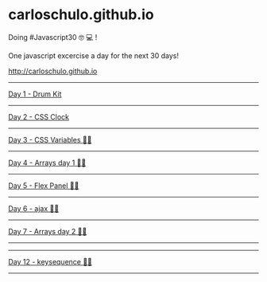 # carloschulo.github.io

Doing #Javascript30 🤓 💻 !

One javascript excercise a day for the next 30 days!

 http://carloschulo.github.io

---

[Day 1 - Drum Kit](http://carloschulo.github.io/01-drumkit/index.html "Day 1 - Drum Kit")

---

[Day 2 - CSS Clock](http://carloschulo.github.io/02-clock/index.html "Day 2 - CSS Clock")

---

[Day 3 - CSS Variables ✌🏼](http://carloschulo.github.io/03-cssvars/index.html "Day 3 - CSS Variables")

---

[Day 4 - Arrays day 1 ✌🏼](http://carloschulo.github.io/04-arrayday1/index.html "Day 4 - Arrays day 1")

---

[Day 5 - Flex Panel ✌🏼](http://carloschulo.github.io/05-flexpanels/index.html "Day 5 - Flex Panel")

---

[Day 6 - ajax ✌🏼](http://carloschulo.github.io/06-ajax/index.html "Day 6 - ajax")

---

[Day 7 - Arrays day 2 ✌🏼](http://carloschulo.github.io/07-arrayday2/index.html "Day 7 - Arrays day 2")

---
---

[Day 12 - keysequence ✌🏼](http://carloschulo.github.io/12-keysequence/index.html "Day 12 - keysequence")

---